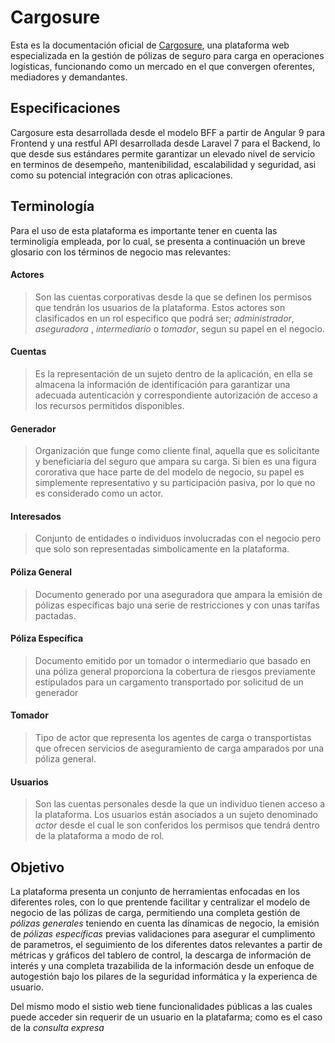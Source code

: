 # Cargosure

Esta es la documentación oficial de [Cargosure](https://www.cargosure.co), una plataforma web especializada en la gestión de pólizas de seguro para carga en operaciones logísticas, funcionando como un mercado en el que convergen oferentes, mediadores y demandantes.

## Especificaciones

Cargosure esta desarrollada desde el modelo BFF a partir de Angular 9 para Frontend y una restful API desarrollada desde Laravel 7 para el Backend, lo que desde sus estándares permite garantizar un elevado nivel de servicio  en terminos de desempeño, mantenibilidad, escalabilidad y seguridad, asi como su potencial integración con otras aplicaciones.

## Terminología

Para el uso de esta plataforma es importante tener en cuenta las terminoligía empleada, por lo cual, se presenta a continuación un breve glosario con los términos de negocio mas relevantes:


#### Actores

 > Son las cuentas corporativas desde la que se definen los permisos que tendrán los usuarios de la plataforma. Estos actores son clasificados en un rol especifico que podrá ser; *administrador*, *aseguradora* , *intermediario* o *tomador*, segun su papel en el negocio.

#### Cuentas

> Es la representación de un sujeto dentro de la aplicación, en ella se almacena la información de identificación para garantizar una adecuada autenticación y correspondiente autorización de acceso a los recursos permitidos disponibles.

#### Generador

> Organización que funge como cliente final, aquella que es solicitante y beneficiaria del seguro que ampara su carga. Si bien es una figura cororativa que hace parte de del modelo de negocio, su papel es simplemente representativo y su participación pasiva, por lo que no es considerado como un actor.

#### Interesados

> Conjunto de entidades o individuos involucradas con el negocio pero que solo son representadas simbolicamente en la plataforma.


#### Póliza General

> Documento generado por una aseguradora que ampara la emisión de pólizas específicas bajo una serie de restricciones y con unas tarífas pactadas.

#### Póliza Específica

> Documento emitido por un tomador o intermediario que basado en una póliza general proporciona la cobertura de riesgos previamente estipulados para un cargamento transportado por solicitud de un generador

#### Tomador

> Tipo de actor que representa los agentes de carga o transportistas que ofrecen servicios de aseguramiento de carga amparados por una póliza general. 

#### Usuarios

>Son las cuentas personales desde la que un individuo tienen acceso a la plataforma. Los usuarios están asociados a un sujeto denominado *actor* desde el cual le son conferidos los permisos que tendrá dentro de la plataforma a modo de rol.


## Objetivo

La plataforma presenta un conjunto de herramientas enfocadas en los diferentes roles, con lo que prentende facilitar y centralizar el modelo de negocio de las pólizas de carga, permitiendo una completa gestión de *pólizas generales* teniendo en cuenta las dínamicas de negocio, la emisión de *pólizas específicas* previas validaciones para asegurar el cumplimento de parametros, el seguimiento de los diferentes datos relevantes a partir de métricas y gráficos del tablero de control, la descarga de información de interés y una completa trazabilida de la información desde un enfoque de autogestión bajo los pilares de la seguridad informática y la experienca de usuario. 

Del mismo modo el sistio web tiene funcionalidades públicas a las cuales puede acceder sin requerir de un usuario en la platafarma; como es el caso de la *consulta expresa*